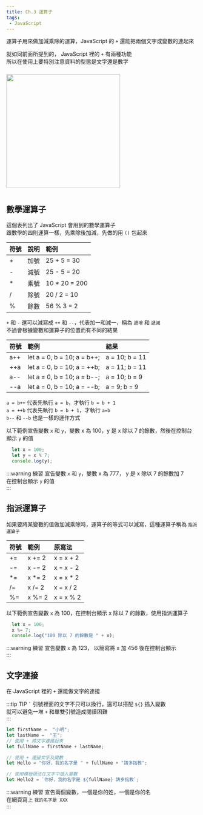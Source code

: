 ```yaml
--- 
title: Ch.3 運算子
tags:
 - JavaScript
---
```


運算子用來做加減乘除的運算，JavaScript 的 `+` 還能把兩個文字或變數的連起來  
<!-- more -->
就如同前面所提到的， JavaScript 裡的 `+` 有兩種功能  
所以在使用上要特別注意資料的型態是文字還是數字  

<img src="/F2E-book/images/ch3/meme.png" height="300" style="margin: 10px 0;">

## 數學運算子
這個表列出了 JavaScript 會用到的數學運算子  
跟數學的四則運算一樣，先乘除後加減，先做的用 `()` 包起來  

| 符號 | 說明 | 範例          |
| :--- | :--- | :------------ |
| +    | 加號 | 25 + 5 = 30   |
| -    | 減號 | 25 - 5 = 20   |
| *    | 乘號 | 10 * 20 = 200 |
| /    | 除號 | 20 / 2 = 10   |
| %    | 餘數 | 56 % 3 = 2    |

`+` 和 `-` 還可以減寫成 `++` 和 `--`，代表加一和減一，稱為 `遞增` 和 `遞減`  
不過會根據變數和運算子的位置而有不同的結果  

| 符號 | 範例                        | 結果           |
| :--- | :-------------------------- | :------------- |
| a++  | let a = 0, b = 10; a = b++; | a = 10; b = 11 |
| ++a  | let a = 0, b = 10; a = ++b; | a = 11; b = 11 |
| a--  | let a = 0, b = 10; a = b--; | a = 10; b = 9  |
| --a  | let a = 0, b = 10; a = --b; | a = 9; b = 9   |

`a = b++` 代表先執行 `a = b`，才執行 `b = b + 1`  
`a = ++b` 代表先執行 `b = b + 1`，才執行 `a=b`  
`b--` 和 `--b` 也是一樣的運作方式  

以下範例宣告變數 `x` 和 `y`，變數 x 為 100，y 是 x 除以 7 的餘數，然後在控制台顯示 `y` 的值  

```js
  let x = 100;
  let y = x % 7;
  console.log(y);
```

:::warning 練習
宣告變數 `x` 和 `y`，變數 x 為 777， y 是 x 除以 7 的餘數加 7  
在控制台顯示 `y` 的值  
:::

## 指派運算子 
如果要將某變數的值做加減乘除時，運算子的等式可以減寫，這種運算子稱為 `指派運算子`  

| 符號 | 範例   | 原寫法    |
| :--- | :----- | :-------- |
| +=   | x += 2 | x = x + 2 |
| -=   | x -= 2 | x = x - 2 |
| *=   | x *= 2 | x = x * 2 |
| /=   | x /= 2 | x = x / 2 |
| %=   | x %= 2 | x = x % 2 |

以下範例宣告變數 `x` 為 100，在控制台顯示 x 除以 7 的餘數，使用指派運算子  

```js
  let x = 100;
  x %= 7;
  console.log("100 除以 7 的餘數是 " + x);
```

:::warning 練習
宣告變數 `x` 為 123， 以簡寫將 x 加 456 後在控制台顯示  
:::

## 文字連接
在 JavaScript 裡的 `+` 還能做文字的連接  

:::tip TIP
<code>`</code> 引號裡面的文字不只可以換行，還可以搭配 <code>${}</code> 插入變數  
就可以避免一堆 <code>+</code> 和單雙引號造成閱讀困難  
:::

```js
let firstName =  "小明";
let lastName =  "王";
// 使用 + 將文字連接起來
let fullName = firstName + lastName;

// 使用 + 連接文字及變數
let Hello = "你好，我的名字是 " + fullName + "請多指教";

// 使用模板語法在文字中插入變數
let Hello2 = `你好，我的名字是 ${fullName} 請多指教`;
```

:::warning 練習
宣告兩個變數，一個是你的姓，一個是你的名  
在網頁寫上 `我的名字是 XXX`   
:::
